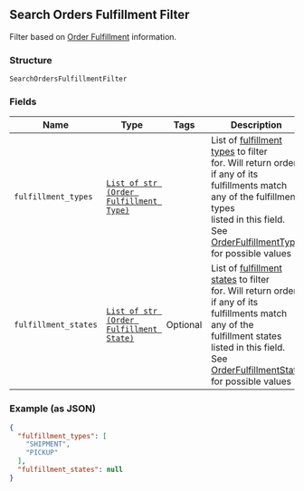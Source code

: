 ## Search Orders Fulfillment Filter

Filter based on [Order Fulfillment](#type-orderfulfillment) information.

### Structure

`SearchOrdersFulfillmentFilter`

### Fields

| Name | Type | Tags | Description |
|  --- | --- | --- | --- |
| `fulfillment_types` | [`List of str (Order Fulfillment Type)`](/doc/models/order-fulfillment-type.md) |  | List of [fulfillment types](./models/order-fulfillment-type.md) to filter<br>for. Will return orders if any of its fulfillments match any of the fulfillment types<br>listed in this field.<br>See [OrderFulfillmentType](#type-orderfulfillmenttype) for possible values |
| `fulfillment_states` | [`List of str (Order Fulfillment State)`](/doc/models/order-fulfillment-state.md) | Optional | List of [fulfillment states](./models/order-fulfillment-state.md) to filter<br>for. Will return orders if any of its fulfillments match any of the<br>fulfillment states listed in this field.<br>See [OrderFulfillmentState](./models/order-fulfillment-state.md) for possible values |

### Example (as JSON)

```json
{
  "fulfillment_types": [
    "SHIPMENT",
    "PICKUP"
  ],
  "fulfillment_states": null
}
```

